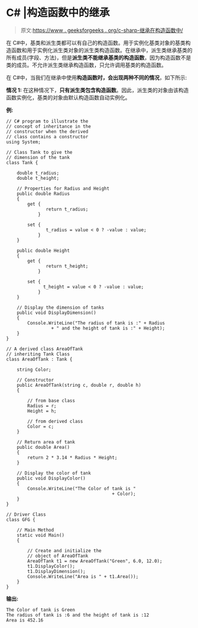 # C# |构造函数中的继承

> 原文:[https://www . geeksforgeeks . org/c-sharp-继承在构造函数中/](https://www.geeksforgeeks.org/c-sharp-inheritance-in-constructors/)

在 C#中，基类和派生类都可以有自己的构造函数。用于实例化基类对象的基类构造函数和用于实例化派生类对象的派生类构造函数。在继承中，派生类继承基类的所有成员(字段、方法)，但是**派生类不能继承基类的构造函数**，因为构造函数不是类的成员。不允许派生类继承构造函数，只允许调用基类的构造函数。

在 C#中，当我们在继承中使用**构造函数时，会出现两种不同的情况**，如下所示:

**情况 1:** 在这种情况下，**只有派生类包含构造函数**。因此，派生类的对象由该构造函数实例化，基类的对象由默认构造函数自动实例化。

**例:**

```
// C# program to illustrate the
// concept of inheritance in the
// constructor when the derived
// class contains a constructor
using System;

// Class Tank to give the
// dimension of the tank
class Tank {

    double t_radius;
    double t_height;

    // Properties for Radius and Height
    public double Radius
    {
        get { 
               return t_radius; 
            }

        set {
               t_radius = value < 0 ? -value : value;
            }
    }

    public double Height
    {
        get { 
               return t_height; 
            }

        set { 
              t_height = value < 0 ? -value : value; 
            }
    }

    // Display the dimension of tanks
    public void DisplayDimension()
    {
        Console.WriteLine("The radius of tank is :" + Radius 
                 + " and the height of tank is :" + Height);
    }
}

// A derived class AreaOfTank 
// inheriting Tank Class
class AreaOfTank : Tank {

    string Color;

    // Constructor
    public AreaOfTank(string c, double r, double h)
    {

        // from base class
        Radius = r;
        Height = h;

        // from derived class
        Color = c;
    }

    // Return area of tank
    public double Area()
    {
        return 2 * 3.14 * Radius * Height;
    }

    // Display the color of tank
    public void DisplayColor()
    {
        Console.WriteLine("The Color of tank is " 
                                        + Color);
    }
}

// Driver Class
class GFG {

    // Main Method
    static void Main()
    {

        // Create and initialize the
        // object of AreaOfTank
        AreaOfTank t1 = new AreaOfTank("Green", 6.0, 12.0);
        t1.DisplayColor();
        t1.DisplayDimension();
        Console.WriteLine("Area is " + t1.Area());
    }
}
```

**输出:**

```
The Color of tank is Green
The radius of tank is :6 and the height of tank is :12
Area is 452.16

```
